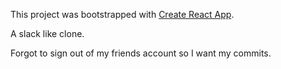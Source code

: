 This project was bootstrapped with [Create React App](https://github.com/facebookincubator/create-react-app).

A slack like clone.

Forgot to sign out of my friends account so I want my commits.


